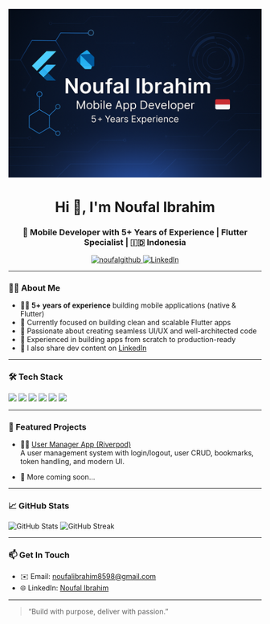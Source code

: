<p align="center">
  <img src="https://raw.githubusercontent.com/Noufalgithub/Noufalgithub/main/banner.png" alt="Noufal Ibrahim Banner" />
</p>
<h1 align="center">Hi 👋, I'm Noufal Ibrahim</h1>
<h3 align="center">📱 Mobile Developer with 5+ Years of Experience | Flutter Specialist | 🇮🇩 Indonesia</h3>

<p align="center">
  <a href="https://github.com/Noufalgithub">
    <img src="https://komarev.com/ghpvc/?username=noufalgithub&label=Profile%20views&color=0e75b6&style=flat" alt="noufalgithub" />
  </a>
  <a href="https://linkedin.com/in/noufal-ibrahim-93b718147/">
    <img src="https://img.shields.io/badge/LinkedIn-Noufal%20Ibrahim-blue?logo=linkedin" alt="LinkedIn" />
  </a>
</p>

---

### 👨‍💻 About Me

- 🧑‍💻 **5+ years of experience** building mobile applications (native & Flutter)  
- 🔭 Currently focused on building clean and scalable Flutter apps  
- 🚀 Passionate about creating seamless UI/UX and well-architected code  
- 📲 Experienced in building apps from scratch to production-ready  
- 📝 I also share dev content on [LinkedIn](https://linkedin.com/in/noufal-ibrahim-93b718147/)

---

### 🛠️ Tech Stack

<p align="left">
  <img src="https://img.shields.io/badge/Dart-0175C2?style=for-the-badge&logo=dart&logoColor=white"/>
  <img src="https://img.shields.io/badge/Flutter-02569B?style=for-the-badge&logo=flutter&logoColor=white"/>
  <img src="https://img.shields.io/badge/Firebase-FFCA28?style=for-the-badge&logo=firebase&logoColor=black"/>
  <img src="https://img.shields.io/badge/SQLite-003B57?style=for-the-badge&logo=sqlite&logoColor=white"/>
  <img src="https://img.shields.io/badge/REST%20API-005571?style=for-the-badge"/>
  <img src="https://img.shields.io/badge/Git-181717?style=for-the-badge&logo=git&logoColor=white"/>
</p>

---

### 📌 Featured Projects

- 🧑‍💼 [User Manager App (Riverpod)](https://github.com/Noufalgithub/user_manager_app_riverpod)  
  A user management system with login/logout, user CRUD, bookmarks, token handling, and modern UI.

- 💼 More coming soon...

---

### 📈 GitHub Stats

<p align="left">
  <img src="https://github-readme-stats.vercel.app/api?username=noufalgithub&show_icons=true&theme=tokyonight" alt="GitHub Stats"/>
  <img src="https://github-readme-streak-stats.herokuapp.com/?user=noufalgithub&theme=tokyonight" alt="GitHub Streak"/>
</p>

---

### 📫 Get In Touch

- ✉️ Email: noufalibrahim8598@gmail.com 
- 🌐 LinkedIn: [Noufal Ibrahim](https://www.linkedin.com/in/noufal-ibrahim-93b718147/)

---

> “Build with purpose, deliver with passion.”
